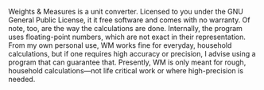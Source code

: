 Weights & Measures is a unit converter. Licensed to you under the GNU General Public License, it it free software and comes with no warranty. Of note, too, are the way the calculations are done. Internally, the program uses floating-point numbers, which are not exact in their representation. From my own personal use, WM works fine for everyday, household calculations, but if one requires high accuracy or precision, I advise using a program that can guarantee that. Presently, WM is only meant for rough, household calculations—not life critical work or where high-precision is needed.
